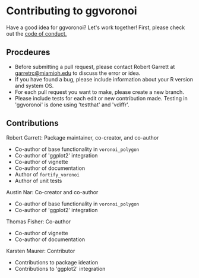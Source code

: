 # Contributing to ggvoronoi

Have a good idea for ggvoronoi? Let's work together! First, please check out the [code of conduct.](https://github.com/garretrc/ggvoronoi/blob/master/CODE_OF_CONDUCT.md)

## Procdeures

* Before submitting a pull request, please contact Robert Garrett at garretrc@miamioh.edu to discuss the error or idea. 
* If you have found a bug, please include information about your R version and system OS. 
* For each pull request you want to make, please create a new branch. 
* Please include tests for each edit or new contribution made. Testing in 'ggvoronoi' is done using 'testthat' and 'vdiffr'.

## Contributions

Robert Garrett: Package maintainer, co-creator, and co-author
* Co-author of base functionality in `voronoi_polygon`
* Co-author of 'ggplot2' integration
* Co-author of vignette
* Co-author of documentation
* Author of `fortify_voronoi`
* Author of unit tests

Austin Nar: Co-creator and co-author
* Co-author of base functionality in `voronoi_polygon`
* Co-author of 'ggplot2' integration

Thomas Fisher: Co-author
* Co-author of vignette
* Co-author of documentation

Karsten Maurer: Contributor
* Contributions to package ideation
* Contributions to 'ggplot2' integration
